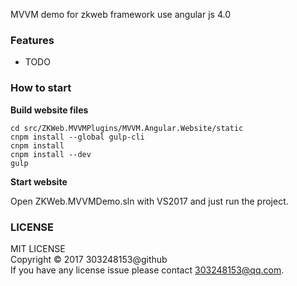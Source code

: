 MVVM demo for zkweb framework use angular js 4.0

### Features

- TODO

### How to start

**Build website files**

```
cd src/ZKWeb.MVVMPlugins/MVVM.Angular.Website/static
cnpm install --global gulp-cli
cnpm install
cnpm install --dev
gulp
```

**Start website**

Open ZKWeb.MVVMDemo.sln with VS2017 and just run the project.

### LICENSE

MIT LICENSE<br/>
Copyright © 2017 303248153@github<br/>
If you have any license issue please contact 303248153@qq.com.<br/>
